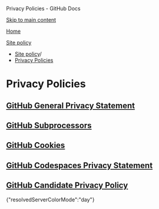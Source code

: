Privacy Policies - GitHub Docs

[Skip to main content](#main-content)

[Home](/zh)

[Site policy](/zh/site-policy)

* [Site policy](/zh/site-policy)/
* [Privacy Policies](/zh/site-policy/privacy-policies)

Privacy Policies
==========

[GitHub General Privacy Statement](/zh/site-policy/privacy-policies/github-general-privacy-statement)
----------

[GitHub Subprocessors](/zh/site-policy/privacy-policies/github-subprocessors)
----------

[GitHub Cookies](/zh/site-policy/privacy-policies/github-cookies)
----------

[GitHub Codespaces Privacy Statement](/zh/site-policy/privacy-policies/github-codespaces-privacy-statement)
----------

[GitHub Candidate Privacy Policy](/zh/site-policy/privacy-policies/github-candidate-privacy-policy)
----------

{"resolvedServerColorMode":"day"}

